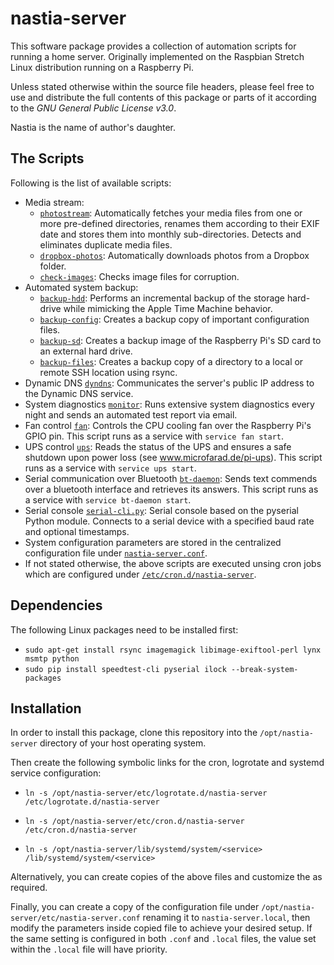 # nastia-server

This software package provides a collection of automation scripts for running a home server. Originally implemented on the Raspbian Stretch Linux distribution running on a Raspberry Pi.

Unless stated otherwise within the source file headers, please feel free to use and distribute the full contents of this package or parts of it according to the _GNU General Public License v3.0_.

Nastia is the name of author's daughter.

## The Scripts

Following is the list of available scripts:

* Media stream:
  * [`photostream`](https://github.com/microfarad-de/nastia-server/blob/master/bin/photostream):
  Automatically fetches your media files from one or more pre-defined directories,
  renames them according to their EXIF date and stores them into monthly sub-directories. Detects and eliminates duplicate media files.
  * [`dropbox-photos`](https://github.com/microfarad-de/nastia-server/blob/master/bin/dropbox-photos):
  Automatically downloads photos from a Dropbox folder.
  * [`check-images`](https://github.com/microfarad-de/nastia-server/blob/master/bin/check-images):
  Checks image files for corruption.
* Automated system backup:
  * [`backup-hdd`](https://github.com/microfarad-de/nastia-server/blob/master/sbin/backup-hdd):
  Performs an incremental backup of the storage hard-drive while mimicking the Apple Time Machine behavior.
  * [`backup-config`](https://github.com/microfarad-de/nastia-server/blob/master/sbin/backup-config):
  Creates a backup copy of important configuration files.
  * [`backup-sd`](https://github.com/microfarad-de/nastia-server/blob/master/sbin/backup-sd):
  Creates a backup image of the Raspberry Pi's SD card to an external hard drive.
  * [`backup-files`](https://github.com/microfarad-de/nastia-server/blob/master/bin/backup-files):
  Creates a backup copy of a directory to a local or remote SSH location using rsync.
* Dynamic DNS [`dyndns`](https://github.com/microfarad-de/nastia-server/blob/master/bin/dyndns):
Communicates the server's public IP address to the Dynamic DNS service.
* System diagnostics [`monitor`](https://github.com/microfarad-de/nastia-server/blob/master/bin/monitor):
Runs extensive system diagnostics every night and sends an automated test report via email.
* Fan control [`fan`](https://github.com/microfarad-de/nastia-server/blob/master/sbin/fan):
Controls the CPU cooling fan over the Raspberry Pi's GPIO pin. This script runs as a service with `service fan start`.
* UPS control [`ups`](https://github.com/microfarad-de/nastia-server/blob/master/sbin/ups):
Reads the status of the UPS and ensures a safe shutdown upon power loss (see www.microfarad.de/pi-ups). This script runs as a service with `service ups start`.
* Serial communication over Bluetooth [`bt-daemon`](https://github.com/microfarad-de/nastia-server/blob/master/sbin/bt-daemon):
Sends text commends over a bluetooth interface and retrieves its answers. This script runs as a service with `service bt-daemon start`.
* Serial console [`serial-cli.py`](https://github.com/microfarad-de/nastia-server/blob/master/lib/serial-cli.py): Serial console based on the pyserial Python module. Connects to a serial device with a specified baud rate and optional timestamps.
* System configuration parameters are stored in the centralized configuration file under
[`nastia-server.conf`](https://github.com/microfarad-de/nastia-server/blob/master/etc/nastia-server.conf).
* If not stated otherwise, the above scripts are executed unsing cron jobs which are configured under
[`/etc/cron.d/nastia-server`](https://github.com/microfarad-de/nastia-server/blob/master/etc/cron.d/nastia-server).

## Dependencies

The following Linux packages need to be installed first:

* `sudo apt-get install rsync imagemagick libimage-exiftool-perl lynx msmtp python`
* `sudo pip install speedtest-cli pyserial ilock --break-system-packages`

## Installation

In order to install this package, clone this repository into the  `/opt/nastia-server` directory of your host operating system.

Then create the following symbolic links for the cron, logrotate and systemd service configuration:

- `ln -s /opt/nastia-server/etc/logrotate.d/nastia-server /etc/logrotate.d/nastia-server`

- `ln -s /opt/nastia-server/etc/cron.d/nastia-server /etc/cron.d/nastia-server`

- `ln -s /opt/nastia-server/lib/systemd/system/<service> /lib/systemd/system/<service>`

Alternatively, you can create copies of the above files and customize the as required.

Finally, you can create a copy of the configuration file under `/opt/nastia-server/etc/nastia-server.conf` renaming it to `nastia-server.local`, then modify the parameters inside copied file to achieve your desired setup. If the same setting is configured in both `.conf` and `.local` files, the value set within the `.local` file will have priority.


